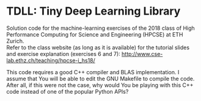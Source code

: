 # TDLL: Tiny Deep Learning Library

Solution code for the machine-learning exercises of the 2018 class of High Performance Computing for Science and Engineering (HPCSE) at ETH Zurich.  
Refer to the class website (as long as it is available) for the tutorial slides and exercise explanation (exercises 6 and 7): http://www.cse-lab.ethz.ch/teaching/hpcse-i_hs18/


This code requires a good C++ compiler and BLAS implementation. I assume that You will be able to edit the GNU Makefile to compile the code. After all, if this were not the case, why would You be playing with this C++ code instead of one of the popular Python APIs?
